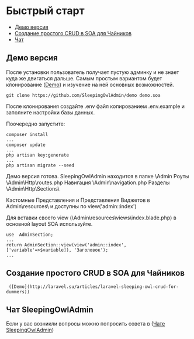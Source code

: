# Быстрый старт

 - [Демо версия](#demo)
 - [Создание простого CRUD в SOA для Чайников](#crud-create)
 - [Чат](#chat)
 
<a name="demo"></a>

## Демо версия
После установки пользователь получает пустую админку и не знает куда же двигаться дальше.
Самым простым вариантом будет клонирование ([Demo](http://demo.sleepingowladmin.ru/admin)) и изучение на ней основных возможностей. 
    
```
git clone https://github.com/SleepingOwlAdmin/demo demo.soa
```
После клонирования создайте .env файл копированием .env.example и заполните настройки базы данных. 

Поочередно запустите:
```
composer install
...
composer update
...
php artisan key:generate
...
php artisan migrate --seed
```
Демо версия готова. SleepingOwlAdmin находится в папке \Admin
Роуты     \Admin\Http\routes.php
Навигация \Admin\navigation.php
Разделы   \Admin\Http\Sections\

Кастомные Представления и Представления Виджетов в Admin\resources\ и доступны по view('admin::index')

Для вставки своего view (\Admin\resources\views\index.blade.php) в основной layout SOA используйте.
```
use  AdminSection;
...
return AdminSection::view(view('admin::index',['variable'=>$variable]), 'Заголовок');
...
```

    
<a name="crud-create"></a> 
## Создание простого CRUD в SOA для Чайников

     ([Demo](http://laravel.su/articles/laravel-sleeping-owl-crud-for-dummers))
    
    
<a name="chat"></a>  
## Чат SleepingOwlAdmin
 Если у вас возникли вопросы можно попросить совета в ([Чате SleepingOwlAdmin](https://gitter.im/LaravelRUS/SleepingOwlAdmin))
